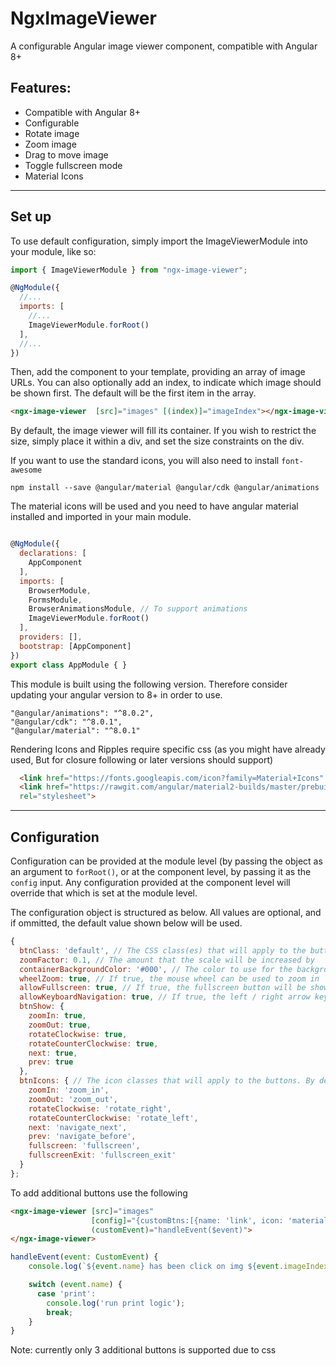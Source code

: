 # NgxImageViewer

A configurable Angular image viewer component, compatible with Angular 8+

## Features:
 * Compatible with Angular 8+
 * Configurable
 * Rotate image
 * Zoom image
 * Drag to move image
 * Toggle fullscreen mode
 * Material Icons

---

## Set up

To use default configuration, simply import the ImageViewerModule into your module, like so:

```javascript
import { ImageViewerModule } from "ngx-image-viewer";

@NgModule({
  //...
  imports: [
    //...
    ImageViewerModule.forRoot()
  ],
  //...
})
```

Then, add the component to your template, providing an array of image URLs. You can also optionally add an index, to indicate which image should be shown first. The default will be the first item in the array.

```html
<ngx-image-viewer  [src]="images" [(index)]="imageIndex"></ngx-image-viewer>
```

By default, the image viewer will fill its container. If you wish to restrict the size, simply place it within a div, and set the size constraints on the div.


If you want to use the standard icons, you will also need to install `font-awesome`

```
npm install --save @angular/material @angular/cdk @angular/animations 
```
The material icons will be used and you need to have angular material installed and imported in your main module.
```javascript

@NgModule({
  declarations: [
    AppComponent
  ],
  imports: [
    BrowserModule,
    FormsModule,
    BrowserAnimationsModule, // To support animations
    ImageViewerModule.forRoot()
  ],
  providers: [],
  bootstrap: [AppComponent]
})
export class AppModule { }
``` 
This module is built using the following version. Therefore consider updating your angular version to 8+ in order to use.
```
"@angular/animations": "^8.0.2",
"@angular/cdk": "^8.0.1",
"@angular/material": "^8.0.1"
```
Rendering Icons and Ripples require specific css (as you might have already used, But for closure following or later versions should support)
```html
  <link href="https://fonts.googleapis.com/icon?family=Material+Icons" rel="stylesheet">
  <link href="https://rawgit.com/angular/material2-builds/master/prebuilt-themes/indigo-pink.css" 
  rel="stylesheet">
```
---

## Configuration

Configuration can be provided at the module level (by passing the object as an argument to `forRoot()`, or at the component level, by passing it as the `config` input. Any configuration provided at the component level will override that which is set at the module level.

The configuration object is structured as below. All values are optional, and if ommitted, the default value shown below will be used.

```javascript
{
  btnClass: 'default', // The CSS class(es) that will apply to the buttons
  zoomFactor: 0.1, // The amount that the scale will be increased by
  containerBackgroundColor: '#000', // The color to use for the background. This can provided in hex, or rgb(a). Default black.
  wheelZoom: true, // If true, the mouse wheel can be used to zoom in
  allowFullscreen: true, // If true, the fullscreen button will be shown, allowing the user to entr fullscreen mode
  allowKeyboardNavigation: true, // If true, the left / right arrow keys can be used for navigation
  btnShow: {
    zoomIn: true,
    zoomOut: true,
    rotateClockwise: true,
    rotateCounterClockwise: true,
    next: true,
    prev: true
  },
  btnIcons: { // The icon classes that will apply to the buttons. By default, following material icons are used.
    zoomIn: 'zoom_in',
    zoomOut: 'zoom_out',
    rotateClockwise: 'rotate_right',
    rotateCounterClockwise: 'rotate_left',
    next: 'navigate_next',
    prev: 'navigate_before',
    fullscreen: 'fullscreen',
    fullscreenExit: 'fullscreen_exit'
  }
};
```

To add additional buttons use the following 

```html 
<ngx-image-viewer [src]="images" 
                  [config]="{customBtns:[{name: 'link', icon: 'material icon name'}]}"
                  (customEvent)="handleEvent($event)">
</ngx-image-viewer>
```

```javascript
handleEvent(event: CustomEvent) {
    console.log(`${event.name} has been click on img ${event.imageIndex + 1}`);

    switch (event.name) {
      case 'print':
        console.log('run print logic');
        break;
    }
}
```

Note: currently only 3 additional buttons is supported due to css
